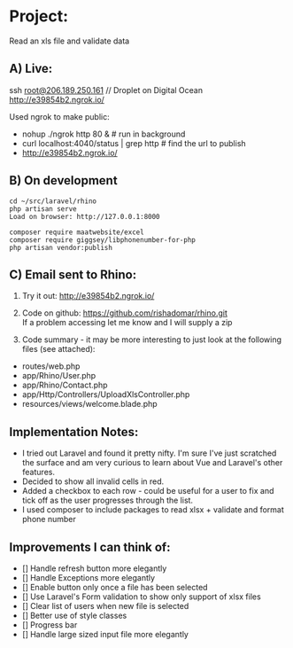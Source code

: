 Project:
===

Read an xls file and validate data

A) Live:
---
ssh root@206.189.250.161 // Droplet on Digital Ocean
http://e39854b2.ngrok.io/

Used ngrok to make public:

 * nohup ./ngrok http 80 & # run in background
 * curl localhost:4040/status | grep http # find the url to publish
 * http://e39854b2.ngrok.io/

B) On development
---

```
cd ~/src/laravel/rhino
php artisan serve
Load on browser: http://127.0.0.1:8000
```

```
composer require maatwebsite/excel
composer require giggsey/libphonenumber-for-php
php artisan vendor:publish
```

C) Email sent to Rhino:
---

1) Try it out:
http://e39854b2.ngrok.io/

2) Code on github:
https://github.com/rishadomar/rhino.git  
If a problem accessing let me know and I will supply a zip

3) Code summary - it may be more interesting to just look at the following files (see attached):
 - routes/web.php
 - app/Rhino/User.php
 - app/Rhino/Contact.php
 - app/Http/Controllers/UploadXlsController.php
 - resources/views/welcome.blade.php
 
Implementation Notes:
---
 - I tried out Laravel and found it pretty nifty. I'm sure I've just scratched the surface and am very curious to learn about Vue and Laravel's other features.
 - Decided to show all invalid cells in red.
 - Added a checkbox to each row - could be useful for a user to fix and tick off as the user progresses through the list.
 - I used composer to include packages to read xlsx + validate and format phone number

Improvements I can think of:
---
 - [] Handle refresh button more elegantly
 - [] Handle Exceptions more elegantly
 - [] Enable button only once a file has been selected
 - [] Use Laravel's Form validation to show only support of xlsx files
 - [] Clear list of users when new file is selected
 - [] Better use of style classes
 - [] Progress bar
 - [] Handle large sized input file more elegantly



